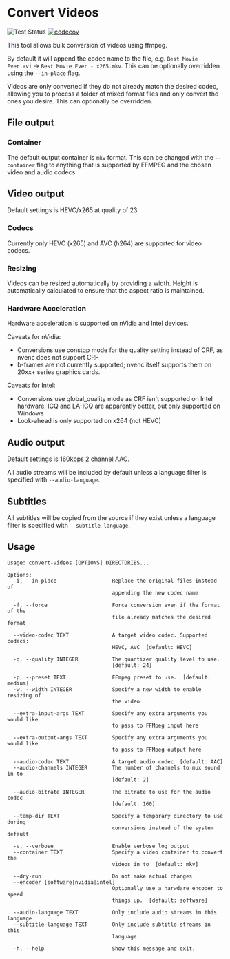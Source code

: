 # Convert Videos

![Test Status](https://github.com/justin8/convert_videos/workflows/Workflow/badge.svg?branch=master)
[![codecov](https://codecov.io/gh/justin8/convert_videos/branch/master/graph/badge.svg)](https://codecov.io/gh/justin8/convert_videos)

This tool allows bulk conversion of videos using ffmpeg.

By default it will append the codec name to the file, e.g. `Best Movie Ever.avi` -> `Best Movie Ever - x265.mkv`. This can be optionally overridden using the `--in-place` flag.

Videos are only converted if they do not already match the desired codec, allowing you to process a folder of mixed format files and only convert the ones you desire. This can optionally be overridden.

## File output

### Container

The default output container is `mkv` format. This can be changed with the `--container` flag to anything that is supported by FFMPEG and the chosen video and audio codecs

## Video output

Default settings is HEVC/x265 at quality of 23

### Codecs

Currently only HEVC (x265) and AVC (h264) are supported for video codecs.

### Resizing

Videos can be resized automatically by providing a width. Height is automatically calculated to ensure that the aspect ratio is maintained.

### Hardware Acceleration

Hardware acceleration is supported on nVidia and Intel devices.

Caveats for nVidia:
- Conversions use constqp mode for the quality setting instead of CRF, as nvenc does not support CRF
- b-frames are not currently supported; nvenc itself supports them on 20xx+ series graphics cards.


Caveats for Intel:
- Conversions use global_quality mode as CRF isn't supported on Intel hardware. ICQ and LA-ICQ are apparently better, but only supported on Windows
- Look-ahead is only supported on x264 (not HEVC)


## Audio output

Default settings is 160kbps 2 channel AAC.

All audio streams will be included by default unless a language filter is specified with `--audio-language`.


## Subtitles

All subtitles will be copied from the source if they exist unless a language filter is specified with `--subtitle-language`.

## Usage

```
Usage: convert-videos [OPTIONS] DIRECTORIES...

Options:
  -i, --in-place                  Replace the original files instead of
                                  appending the new codec name

  -f, --force                     Force conversion even if the format of the
                                  file already matches the desired format

  --video-codec TEXT              A target video codec. Supported codecs:
                                  HEVC, AVC  [default: HEVC]

  -q, --quality INTEGER           The quantizer quality level to use.
                                  [default: 24]

  -p, --preset TEXT               FFmpeg preset to use.  [default: medium]
  -w, --width INTEGER             Specify a new width to enable resizing of
                                  the video

  --extra-input-args TEXT         Specify any extra arguments you would like
                                  to pass to FFMpeg input here

  --extra-output-args TEXT        Specify any extra arguments you would like
                                  to pass to FFMpeg output here

  --audio-codec TEXT              A target audio codec  [default: AAC]
  --audio-channels INTEGER        The number of channels to mux sound in to
                                  [default: 2]

  --audio-bitrate INTEGER         The bitrate to use for the audio codec
                                  [default: 160]

  --temp-dir TEXT                 Specify a temporary directory to use during
                                  conversions instead of the system default

  -v, --verbose                   Enable verbose log output
  --container TEXT                Specify a video container to convert the
                                  videos in to  [default: mkv]

  --dry-run                       Do not make actual changes
  --encoder [software|nvidia|intel]
                                  Optionally use a harwdare encoder to speed
                                  things up.  [default: software]

  --audio-language TEXT           Only include audio streams in this language
  --subtitle-language TEXT        Only include subtitle streams in this
                                  language

  -h, --help                      Show this message and exit.
```
